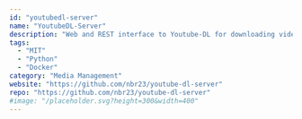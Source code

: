 ```yaml
---
id: "youtubedl-server"
name: "YoutubeDL-Server"
description: "Web and REST interface to Youtube-DL for downloading videos onto a server."
tags:
  - "MIT"
  - "Python"
  - "Docker"
category: "Media Management"
website: "https://github.com/nbr23/youtube-dl-server"
repo: "https://github.com/nbr23/youtube-dl-server"
#image: "/placeholder.svg?height=300&width=400"
---
```


